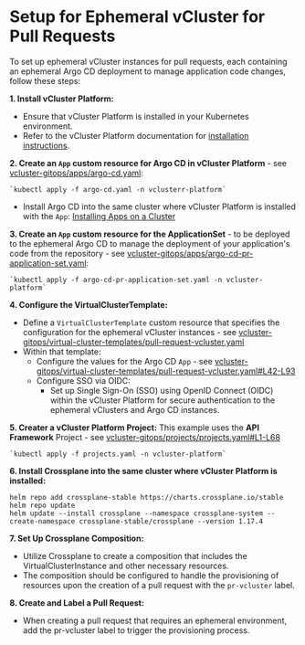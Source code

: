 # Setup for Ephemeral vCluster for Pull Requests

To set up ephemeral vCluster instances for pull requests, each containing an ephemeral Argo CD deployment to manage application code changes, follow these steps:

**1. Install vCluster Platform:**
  - Ensure that vCluster Platform is installed in your Kubernetes environment.
  - Refer to the vCluster Platform documentation for [installation instructions](https://www.vcluster.com/docs/platform/install/quick-start-guide).

**2. Create an `App` custom resource for Argo CD in vCluster Platform** - see [vcluster-gitops/apps/argo-cd.yaml](../../apps/argo-cd.yaml):
  
    `kubectl apply -f argo-cd.yaml -n vclusterr-platform`
  
  - Install Argo CD into the same cluster where vCluster Platform is installed with the `App`: [Installing Apps on a Cluster](https://www.vcluster.com/docs/platform/use-platform/apps/use-on-demand#installing-apps-on-a-cluster)

**3. Create an `App` custom resource for the ApplicationSet** - to be deployed to the ephemeral Argo CD to manage the deployment of your application's code from the repository - see [vcluster-gitops/apps/argo-cd-pr-application-set.yaml](../../apps/argo-cd-pr-application-set.yaml):
  
    `kubectl apply -f argo-cd-pr-application-set.yaml -n vcluster-platform`

**4. Configure the VirtualClusterTemplate:**
  - Define a `VirtualClusterTemplate` custom resource that specifies the configuration for the ephemeral vCluster instances - see [vcluster-gitops/virtual-cluster-templates/pull-request-vcluster.yaml](../../virtual-cluster-templates/pull-request-vcluster.yaml)
  - Within that template:
    - Configure the values for the Argo CD `App` - see [vcluster-gitops/virtual-cluster-templates/pull-request-vcluster.yaml#L42-L93](../../virtual-cluster-templates/pull-request-vcluster.yaml#L42-L93)
    - Configure SSO via OIDC:
      - Set up Single Sign-On (SSO) using OpenID Connect (OIDC) within the vCluster Platform for secure authentication to the ephemeral vClusters and Argo CD instances.

**5. Creater a vCluster Platform Project:** This example uses the **API Framework** Project - see [vcluster-gitops/projects/projects.yaml#L1-L68](../../projects/projects.yaml#L1-L68)

    `kubectl apply -f projects.yaml -n vcluster-platform`

**6. Install Crossplane into the same cluster where vCluster Platform is installed:**

```
helm repo add crossplane-stable https://charts.crossplane.io/stable
helm repo update
helm update --install crossplane --namespace crossplane-system --create-namespace crossplane-stable/crossplane --version 1.17.4
```

**7. Set Up Crossplane Composition:**
  - Utilize Crossplane to create a composition that includes the VirtualClusterInstance and other necessary resources.
  - The composition should be configured to handle the provisioning of resources upon the creation of a pull request with the `pr-vcluster` label.

**8. Create and Label a Pull Request:**
  - When creating a pull request that requires an ephemeral environment, add the pr-vcluster label to trigger the provisioning process.

